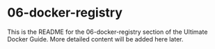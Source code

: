# 06-docker-registry
This is the README for the 06-docker-registry section of the Ultimate Docker Guide.
More detailed content will be added here later.

